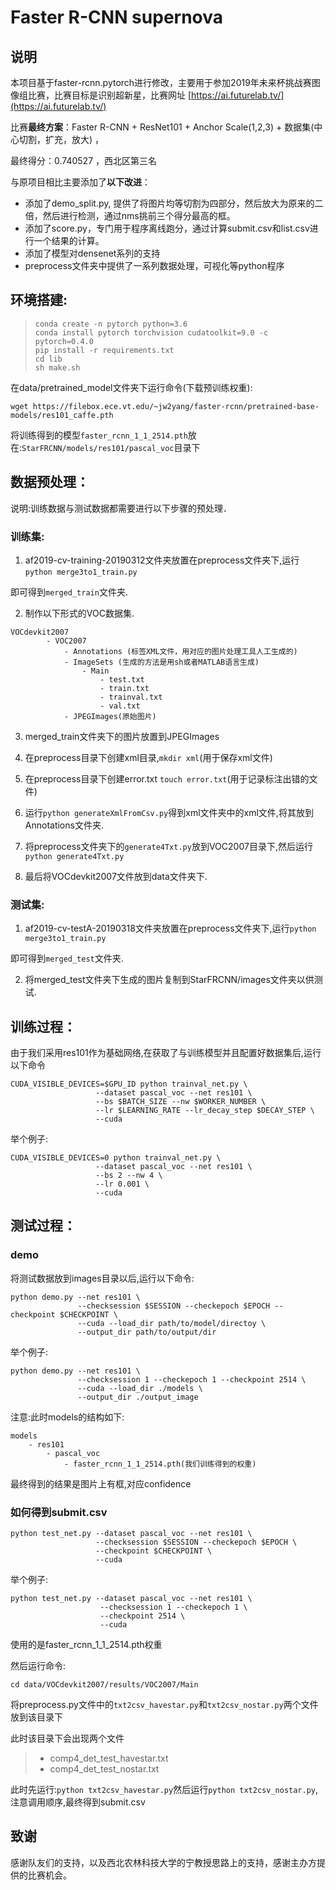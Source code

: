 # Faster R-CNN supernova

## 说明

本项目基于faster-rcnn.pytorch进行修改，主要用于参加2019年未来杯挑战赛图像组比赛，比赛目标是识别超新星，比赛网址 [https://ai.futurelab.tv/](https://ai.futurelab.tv/)

比赛**最终方案**：Faster R-CNN + ResNet101 + Anchor Scale(1,2,3) + 数据集(中心切割，扩充，放大) ， 

最终得分：0.740527 ，西北区第三名

与原项目相比主要添加了**以下改进**：

- 添加了demo_split.py, 提供了将图片均等切割为四部分，然后放大为原来的二倍，然后进行检测，通过nms挑前三个得分最高的框。
- 添加了score.py，专门用于程序离线跑分，通过计算submit.csv和list.csv进行一个结果的计算。
- 添加了模型对densenet系列的支持
- preprocess文件夹中提供了一系列数据处理，可视化等python程序

## 环境搭建:

>```
>conda create -n pytorch python=3.6
>conda install pytorch torchvision cudatoolkit=9.0 -c pytorch=0.4.0
>pip install -r requirements.txt
>cd lib
>sh make.sh
>```

在data/pretrained_model文件夹下运行命令(下载预训练权重):

```
wget https://filebox.ece.vt.edu/~jw2yang/faster-rcnn/pretrained-base-models/res101_caffe.pth
```

将训练得到的模型`faster_rcnn_1_1_2514.pth`放在:`StarFRCNN/models/res101/pascal_voc`目录下

## 数据预处理：

说明:训练数据与测试数据都需要进行以下步骤的预处理．

### **训练集**: 

1. af2019-cv-training-20190312文件夹放置在preprocess文件夹下,运行`python merge3to1_train.py`

即可得到`merged_train`文件夹.

2. 制作以下形式的VOC数据集.

```
VOCdevkit2007
        - VOC2007
            - Annotations (标签XML文件，用对应的图片处理工具人工生成的)
            - ImageSets (生成的方法是用sh或者MATLAB语言生成)
                - Main
                    - test.txt
                    - train.txt
                    - trainval.txt
                    - val.txt
            - JPEGImages(原始图片)
```

3. merged_train文件夹下的图片放置到JPEGImages

4. 在preprocess目录下创建xml目录,```mkdir xml```(用于保存xml文件)

5. 在preprocess目录下创建error.txt ```touch error.txt```(用于记录标注出错的文件)

6. 运行`python generateXmlFromCsv.py`得到xml文件夹中的xml文件,将其放到Annotations文件夹.

7. 将preprocess文件夹下的`generate4Txt.py`放到VOC2007目录下,然后运行`python generate4Txt.py`

8. 最后将VOCdevkit2007文件放到data文件夹下.

### 测试集:

1. af2019-cv-testA-20190318文件夹放置在preprocess文件夹下,运行`python merge3to1_train.py`

即可得到`merged_test`文件夹.

2. 将merged_test文件夹下生成的图片复制到StarFRCNN/images文件夹以供测试.

## 训练过程：

由于我们采用res101作为基础网络,在获取了与训练模型并且配置好数据集后,运行以下命令

```
CUDA_VISIBLE_DEVICES=$GPU_ID python trainval_net.py \
                   --dataset pascal_voc --net res101 \
                   --bs $BATCH_SIZE --nw $WORKER_NUMBER \
                   --lr $LEARNING_RATE --lr_decay_step $DECAY_STEP \
                   --cuda
```

举个例子:

```
CUDA_VISIBLE_DEVICES=0 python trainval_net.py \
                   --dataset pascal_voc --net res101 \
                   --bs 2 --nw 4 \
                   --lr 0.001 \
                   --cuda
```

## 测试过程：

### demo

将测试数据放到images目录以后,运行以下命令:

```
python demo.py --net res101 \
               --checksession $SESSION --checkepoch $EPOCH --checkpoint $CHECKPOINT \
               --cuda --load_dir path/to/model/directoy \
               --output_dir path/to/output/dir
```

举个例子:

```
python demo.py --net res101 \
               --checksession 1 --checkepoch 1 --checkpoint 2514 \
               --cuda --load_dir ./models \
               --output_dir ./output_image
```

注意:此时models的结构如下:

```
models
	- res101
		- pascal_voc
			- faster_rcnn_1_1_2514.pth(我们训练得到的权重)
```

最终得到的结果是图片上有框,对应confidence

### 如何得到submit.csv

```
python test_net.py --dataset pascal_voc --net res101 \
                   --checksession $SESSION --checkepoch $EPOCH \
                   --checkpoint $CHECKPOINT \
                   --cuda
```

举个例子:

```
python test_net.py --dataset pascal_voc --net res101 \
				    --checksession 1 --checkepoch 1 \
				    --checkpoint 2514 \
                    --cuda
```

使用的是faster_rcnn_1_1_2514.pth权重

然后运行命令:

```
cd data/VOCdevkit2007/results/VOC2007/Main
```

将preprocess.py文件中的`txt2csv_havestar.py`和`txt2csv_nostar.py`两个文件放到该目录下

此时该目录下会出现两个文件

> - comp4_det_test_havestar.txt
> - comp4_det_test_nostar.txt

此时先运行:`python txt2csv_havestar.py`然后运行`python txt2csv_nostar.py`,注意调用顺序,最终得到submit.csv

## 致谢

感谢队友们的支持，以及西北农林科技大学的宁教授思路上的支持，感谢主办方提供的比赛机会。